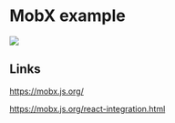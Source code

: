 # MobX example

[![](https://img.shields.io/endpoint?url=https://raw.githubusercontent.com/cncolder/demo/master/shields/codesandbox.json)](https://githubbox.com/cncolder/demo/tree/master/mobx/example)

## Links

https://mobx.js.org/

https://mobx.js.org/react-integration.html
